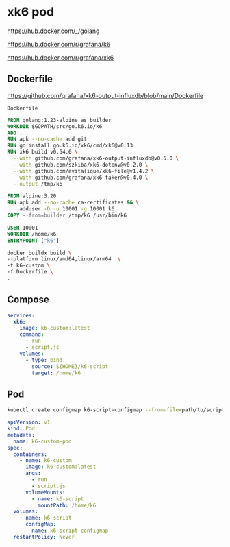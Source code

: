 # xk6 pod

https://hub.docker.com/_/golang

https://hub.docker.com/r/grafana/k6

https://hub.docker.com/r/grafana/xk6

## Dockerfile

https://github.com/grafana/xk6-output-influxdb/blob/main/Dockerfile

`Dockerfile`
```dockerfile
FROM golang:1.23-alpine as builder
WORKDIR $GOPATH/src/go.k6.io/k6
ADD . .
RUN apk --no-cache add git
RUN go install go.k6.io/xk6/cmd/xk6@v0.13
RUN xk6 build v0.54.0 \
  --with github.com/grafana/xk6-output-influxdb@v0.5.0 \
  --with github.com/szkiba/xk6-dotenv@v0.2.0 \
  --with github.com/avitalique/xk6-file@v1.4.2 \
  --with github.com/grafana/xk6-faker@v0.4.0 \
  --output /tmp/k6

FROM alpine:3.20
RUN apk add --no-cache ca-certificates && \
    adduser -D -u 10001 -g 10001 k6
COPY --from=builder /tmp/k6 /usr/bin/k6

USER 10001
WORKDIR /home/k6
ENTRYPOINT ["k6"]
```

```sh
docker buildx build \
--platform linux/amd64,linux/arm64  \
-t k6-custom \
-f Dockerfile \
.
```

## Compose

```yaml
services:
  xk6:
    image: k6-custom:latest
    command: 
      - run
      - script.js
    volumes:
      - type: bind
        source: ${HOME}/k6-script
        target: /home/k6
```

## Pod

```sh
kubectl create configmap k6-script-configmap --from-file=path/to/script
```

```yaml
apiVersion: v1
kind: Pod
metadata:
  name: k6-custom-pod
spec:
  containers:
    - name: k6-custom
      image: k6-custom:latest
      args: 
        - run
        - script.js
      volumeMounts:
        - name: k6-script
          mountPath: /home/k6
  volumes:
    - name: k6-script
      configMap:
        name: k6-script-configmap
  restartPolicy: Never
```
